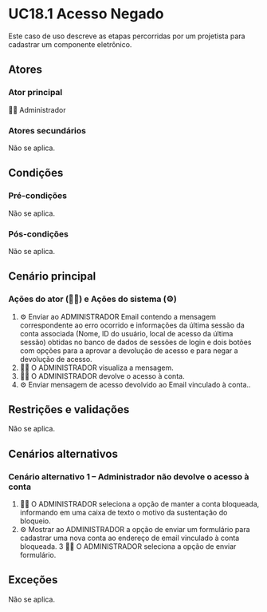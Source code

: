 # UC18.1 Acesso Negado

Este caso de uso descreve as etapas percorridas por um projetista para cadastrar um componente eletrônico.

## Atores
### Ator principal
👨‍💼 Administrador

### Atores secundários
Não se aplica.

## Condições
### Pré-condições
Não se aplica.

### Pós-condições
Não se aplica.

## Cenário principal
### Ações do ator (:man_office_worker:) e Ações do sistema (⚙️)

1. ⚙️ Enviar ao ADMINISTRADOR Email contendo a mensagem correspondente ao erro ocorrido e informações da última sessão da conta associada (Nome, ID do usuário, local de acesso da última sessão) obtidas no banco de dados de sessões de login e dois botões com opções para a aprovar a devolução de acesso e para negar a devolução de acesso.
2. :man_office_worker: O ADMINISTRADOR visualiza a mensagem.
3. :man_office_worker: O ADMINISTRADOR devolve o acesso à conta.
4. ⚙️ Enviar mensagem de acesso devolvido ao Email vinculado à conta..

## Restrições e validações
Não se aplica.

## Cenários alternativos
### Cenário alternativo 1 – Administrador não devolve o acesso à conta
1. :man_office_worker: O ADMINISTRADOR seleciona a opção de manter a conta bloqueada, informando em uma caixa de texto o motivo da sustentação do bloqueio.
2. :gear: Mostrar ao ADMINISTRADOR a opção de enviar um formulário para cadastrar uma nova conta ao endereço de email vinculado à conta bloqueada.
3 :man_office_worker: O ADMINISTRADOR seleciona a opção de enviar formulário.

## Exceções
Não se aplica.
